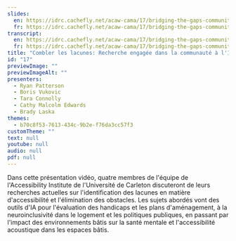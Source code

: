 ```yaml
---
slides:
  en: https://idrc.cachefly.net/acaw-cama/17/bridging-the-gaps-community-engaged-research-at-the-accessibility-institute-at-carleton-university-slides-en.pptx
  fr: https://idrc.cachefly.net/acaw-cama/17/bridging-the-gaps-community-engaged-research-at-the-accessibility-institute-at-carleton-university-slides-fr.pptx
transcript:
  en: https://idrc.cachefly.net/acaw-cama/17/bridging-the-gaps-community-engaged-research-at-the-accessibility-institute-at-carleton-university-transcript-en.docx
  fr: https://idrc.cachefly.net/acaw-cama/17/bridging-the-gaps-community-engaged-research-at-the-accessibility-institute-at-carleton-university-transcript-fr.docx
title: "Combler les lacunes: Recherche engagée dans la communauté à l'Institut d'accessibilité de l'Université Carleton"
id: "17"
previewImage: ""
previewImageAlt: ""
presenters:
  - Ryan Patterson
  - Boris Vukovic
  - Tara Connolly
  - Cathy Malcolm Edwards
  - Brady Laska
themes:
  - b70c8f53-7613-434c-9b2e-f76da3cc57f3
customTheme: ""
text: null
youtube: null
audio: null
pdf: null
---
```

Dans cette présentation vidéo, quatre membres de l'équipe de l'Accessibility Institute de l'Université de Carleton discuteront de leurs recherches actuelles sur l'identification des lacunes en matière d'accessibilité et l'élimination des obstacles. Les sujets abordés vont des outils d'IA pour l'évaluation des handicaps et les plans d'aménagement, à la neuroinclusivité dans le logement et les politiques publiques, en passant par l'impact des environnements bâtis sur la santé mentale et l'accessibilité acoustique dans les espaces bâtis.
